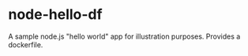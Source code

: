 # node-hello-df
A sample node.js "hello world" app for illustration purposes. Provides a dockerfile.
